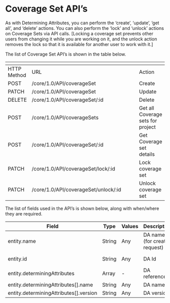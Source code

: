 # Coverage Set API’s

As with Determining Attributes, you can perform the ‘create’, ‘update’, ‘get all’, and ‘delete’ actions.  You can also perform the ‘lock’ and ‘unlock’ actions on Coverage Sets via API calls.  \[Locking a coverage set prevents other users from changing it while you are working on it, and the unlock action removes the lock so that it is available for another user to work with it.]

&#x20;

The list of Coverage Set API’s is shown in the table below.

&#x20;

<table data-header-hidden><thead><tr><th></th><th width="360"></th><th></th></tr></thead><tbody><tr><td>HTTP Method</td><td>URL</td><td>Action</td></tr><tr><td>POST</td><td>/core/1.0/API/coverageSet</td><td>Create</td></tr><tr><td>PATCH</td><td>/core/1.0/API/coverageSet</td><td>Update</td></tr><tr><td>DELETE</td><td>/core/1.0/API/coverageSet/:id</td><td>Delete</td></tr><tr><td>POST</td><td>/core/1.0/API/coverageSets</td><td>Get all Coverage sets for project</td></tr><tr><td>POST</td><td>/core/1.0/API/coverageSet/:id</td><td>Get Coverage set details</td></tr><tr><td>PATCH</td><td>/core/1.0/API/coverageSet/lock/:id</td><td>Lock coverage set</td></tr><tr><td>PATCH</td><td>/core/1.0/API/coverageSet/unlock/:id</td><td>Unlock coverage set</td></tr></tbody></table>

&#x20;

The list of fields used in the API’s is shown below, along with when/where they are required.

&#x20;

| Field                                   | Type   | Values | Description                  | Mandatory     |
| --------------------------------------- | ------ | ------ | ---------------------------- | ------------- |
| entity.name                             | String | Any    | DA name (for create request) | Yes \[create] |
| entity.id                               | String | Any    | DA Id                        | Yes \[update] |
| entity.determiningAttributes            | Array  | -      | DA references                | Yes           |
| entity.determiningAttributes\[].name    | String | Any    | DA name                      | Yes           |
| entity.determiningAttributes\[].version | String | Any    | DA version                   | Yes           |

